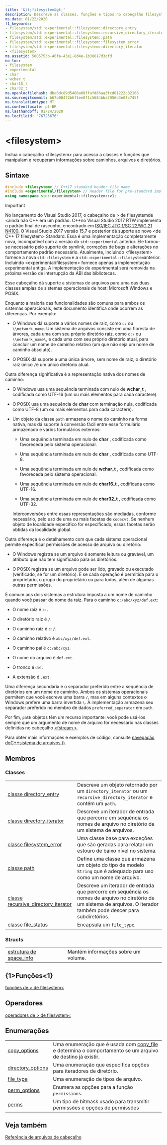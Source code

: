 ```yaml
---
title: '&lt;filesystem&gt;'
description: Descreve as classes, funções e tipos no cabeçalho filesystem da biblioteca padrão C++ .
ms.date: 01/22/2020
f1_keywords:
- filesystem/std::experimental::filesystem::directory_entry
- filesystem/std::experimental::filesystem::recursive_directory_iterator
- filesystem/std::experimental::filesystem::path
- filesystem/std::experimental::filesystem::filesystem_error
- filesystem/std::experimental::filesystem::directory_iterator
- <filesystem>
ms.assetid: 5005753b-46fa-43e1-8d4e-1b38617d3cfd
no-loc:
- filesystem
- experimental
- char
- wchar_t
- char16_t
- char32_t
ms.openlocfilehash: dbe6dc89d5460a08ffafd86aa3fcd01222c82166
ms.sourcegitcommit: b67b08472b6f1ee8f1c5684bba7056d3e0fc745f
ms.translationtype: MT
ms.contentlocale: pt-BR
ms.lasthandoff: 01/24/2020
ms.locfileid: "76725676"
---
```

# &lt;filesystem&gt;

Inclua o cabeçalho &lt;filesystem> para acesso a classes e funções que manipulam e recuperam informações sobre caminhos, arquivos e diretórios.

## <a name="syntax"></a>Sintaxe

```cpp
#include <filesystem> // C++17 standard header file name
#include <experimental/filesystem> // Header file for pre-standard implementation
using namespace std::experimental::filesystem::v1;
```

> [!IMPORTANT]
> No lançamento do Visual Studio 2017, o cabeçalho de > de filesystemde \<ainda não C++ era um padrão. C++no Visual Studio 2017 RTW implementa o padrão final de rascunho, encontrado em [ISO/IEC JTC 1/SC 22/WG 21 N4100](http://www.open-std.org/jtc1/sc22/wg21/docs/papers/2014/n4100.pdf). O Visual Studio 2017 versão 15,7 e posterior dá suporte ao novo \<de C++ 17 filesystem> Standard.
> Essa é uma implementação completamente nova, incompatível com a versão do `std::experimental` anterior. Ele tornou-se necessário pelo suporte do symlink, correções de bugs e alterações no comportamento padrão necessário. Atualmente, incluindo \<filesystem> fornece a nova `std::filesystem` e a `std::experimental::filesystem`anterior. Incluindo \<experimental/filesystem> fornece apenas a implementação experimental antiga. A implementação de experimental será removida na próxima versão de interrupção da ABI das bibliotecas.

Esse cabeçalho dá suporte a sistemas de arquivos para uma das duas classes amplas de sistemas operacionais de host: Microsoft Windows e POSIX.

Enquanto a maioria das funcionalidades são comuns para ambos os sistemas operacionais, este documento identifica onde ocorrem as diferenças. Por exemplo:

- O Windows dá suporte a vários nomes de raiz, como `c:` ou `\\network_name`. Um sistema de arquivos consiste em uma floresta de árvores, cada uma com seu próprio diretório raiz, como `c:\` ou `\\network_name\`, e cada uma com seu próprio diretório atual, para concluir um nome de caminho relativo (um que não seja um nome de caminho absoluto).

- O POSIX dá suporte a uma única árvore, sem nome de raiz, o diretório raiz único `/`e um único diretório atual.

Outra diferença significativa é a representação nativa dos nomes de caminho:

- O Windows usa uma sequência terminada com nulo de **wchar_t** , codificada como UTF-16 (um ou mais elementos para cada caractere).

- O POSIX usa uma sequência de **char** com terminação nula, codificada como UTF-8 (um ou mais elementos para cada caractere).

- Um objeto da classe `path` armazena o nome do caminho na forma nativa, mas dá suporte à conversão fácil entre esse formulário armazenado e vários formulários externos:

  - Uma sequência terminada em nulo de **char** , codificada como favoreceda pelo sistema operacional.

  - Uma sequência terminada em nulo de **char** , codificada como UTF-8.

  - Uma sequência terminada em nulo de **wchar_t** , codificada como favoreceda pelo sistema operacional.

  - Uma sequência terminada em nulo de **char16_t** , codificada como UTF-16.

  - Uma sequência terminada em nulo de **char32_t** , codificada como UTF-32.

  Interconversões entre essas representações são mediadas, conforme necessário, pelo uso de uma ou mais facetas de `codecvt`. Se nenhum objeto de localidade específico for especificado, essas facetas serão obtidas da localidade global.

Outra diferença é o detalhamento com que cada sistema operacional permite especificar permissões de acesso de arquivo ou diretório:

- O Windows registra se um arquivo é somente leitura ou gravável, um atributo que não tem significado para os diretórios.

- O POSIX registra se um arquivo pode ser lido, gravado ou executado (verificado, se for um diretório). E se cada operação é permitida para o proprietário, o grupo do proprietário ou para todos, além de algumas outras permissões.

É comum aos dois sistemas a estrutura imposta a um nome de caminho quando você passar do nome da raiz. Para o caminho `c:/abc/xyz/def.ext`:

- O nome raiz é `c:`.

- O diretório raiz é `/`.

- O caminho raiz é `c:/`.

- O caminho relativo é `abc/xyz/def.ext`.

- O caminho pai é `c:/abc/xyz`.

- O nome do arquivo é `def.ext`.

- O tronco é `def`.

- A extensão é `.ext`.

Uma diferença secundária é o separador preferido entre a sequência de diretórios em um nome de caminho. Ambos os sistemas operacionais permitem que você escreva uma barra `/`, mas em alguns contextos o Windows prefere uma barra invertida `\`. A implementação armazena seu separador preferido no membro de dados `preferred_separator` em `path`.

Por fim, `path` objetos têm um recurso importante: você pode usá-los sempre que um argumento de nome de arquivo for necessário nas classes definidas no cabeçalho [\<fstream >](fstream.md).

Para obter mais informações e exemplos de código, consulte [navegação doC++sistema de arquivos ()](../standard-library/file-system-navigation.md).

## <a name="members"></a>Membros

### <a name="classes"></a>Classes

|||
|-|-|
|[classe directory_entry](../standard-library/directory-entry-class.md)|Descreve um objeto retornado por um `directory_iterator` ou um `recursive_directory_iterator` e contém um `path`.|
|[classe directory_iterator](../standard-library/directory-iterator-class.md)|Descreve um iterador de entrada que percorre em sequência os nomes de arquivo no diretório de um sistema de arquivos.|
|[classe filesystem_error](../standard-library/filesystem-error-class.md)|Uma classe base para exceções que são geradas para relatar um estouro de baixo nível no sistema.|
|[classe path](../standard-library/path-class.md)|Define uma classe que armazena um objeto do tipo de modelo `String` que é adequado para uso como um nome de arquivo.|
|[classe recursive_directory_iterator](../standard-library/recursive-directory-iterator-class.md)|Descreve um iterador de entrada que percorre em sequência os nomes de arquivo no diretório de um sistema de arquivos. O iterador também pode descer para subdiretórios.|
|[classe file_status](../standard-library/file-status-class.md)|Encapsula um `file_type`.|

### <a name="structs"></a>Structs

|||
|-|-|
|[estrutura de space_info](../standard-library/space-info-structure.md)|Mantém informações sobre um volume.|

## <a name="functions"></a>{1&gt;Funções&lt;1}

[funções de > de filesystem\<](../standard-library/filesystem-functions.md)

## <a name="operators"></a>Operadores

[operadores de > de filesystem\<](../standard-library/filesystem-operators.md)

## <a name="enumerations"></a>Enumerações

|||
|-|-|
|[copy_options](../standard-library/filesystem-enumerations.md#copy_options)|Uma enumeração que é usada com [copy_file](../standard-library/filesystem-functions.md#copy_file) e determina o comportamento se um arquivo de destino já existir.|
|[directory_options](../standard-library/filesystem-enumerations.md#directory_options)|Uma enumeração que especifica opções para iteradores de diretório.|
|[file_type](../standard-library/filesystem-enumerations.md#file_type)|Uma enumeração de tipos de arquivo.|
|[perm_options](../standard-library/filesystem-enumerations.md#perm_options)| Enumera as opções para a função `permissions`. |
|[perms](../standard-library/filesystem-enumerations.md#perms)|Um tipo de bitmask usado para transmitir permissões e opções de permissões|

## <a name="see-also"></a>Veja também

[Referência de arquivos de cabeçalho](../standard-library/cpp-standard-library-header-files.md)
